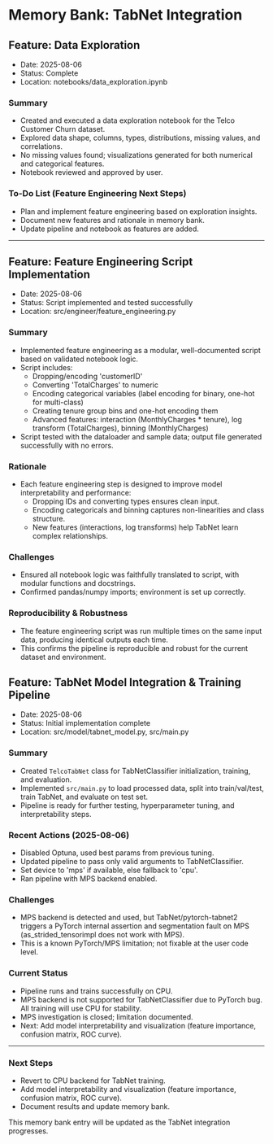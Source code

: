 # Memory Bank: TabNet Integration

## Feature: Data Exploration

- Date: 2025-08-06
- Status: Complete
- Location: notebooks/data_exploration.ipynb

### Summary
- Created and executed a data exploration notebook for the Telco Customer Churn dataset.
- Explored data shape, columns, types, distributions, missing values, and correlations.
- No missing values found; visualizations generated for both numerical and categorical features.
- Notebook reviewed and approved by user.

### To-Do List (Feature Engineering Next Steps)
- Plan and implement feature engineering based on exploration insights.
- Document new features and rationale in memory bank.
- Update pipeline and notebook as features are added.

---



## Feature: Feature Engineering Script Implementation

- Date: 2025-08-06
- Status: Script implemented and tested successfully
- Location: src/engineer/feature_engineering.py

### Summary
- Implemented feature engineering as a modular, well-documented script based on validated notebook logic.
- Script includes:
  - Dropping/encoding 'customerID'
  - Converting 'TotalCharges' to numeric
  - Encoding categorical variables (label encoding for binary, one-hot for multi-class)
  - Creating tenure group bins and one-hot encoding them
  - Advanced features: interaction (MonthlyCharges * tenure), log transform (TotalCharges), binning (MonthlyCharges)
- Script tested with the dataloader and sample data; output file generated successfully with no errors.

### Rationale
- Each feature engineering step is designed to improve model interpretability and performance:
  - Dropping IDs and converting types ensures clean input.
  - Encoding categoricals and binning captures non-linearities and class structure.
  - New features (interactions, log transforms) help TabNet learn complex relationships.

### Challenges
- Ensured all notebook logic was faithfully translated to script, with modular functions and docstrings.
- Confirmed pandas/numpy imports; environment is set up correctly.


### Reproducibility & Robustness
- The feature engineering script was run multiple times on the same input data, producing identical outputs each time.
- This confirms the pipeline is reproducible and robust for the current dataset and environment.


## Feature: TabNet Model Integration & Training Pipeline

- Date: 2025-08-06
- Status: Initial implementation complete
- Location: src/model/tabnet_model.py, src/main.py

### Summary
- Created `TelcoTabNet` class for TabNetClassifier initialization, training, and evaluation.
- Implemented `src/main.py` to load processed data, split into train/val/test, train TabNet, and evaluate on test set.
- Pipeline is ready for further testing, hyperparameter tuning, and interpretability steps.

### Recent Actions (2025-08-06)
- Disabled Optuna, used best params from previous tuning.
- Updated pipeline to pass only valid arguments to TabNetClassifier.
- Set device to 'mps' if available, else fallback to 'cpu'.
- Ran pipeline with MPS backend enabled.

### Challenges
- MPS backend is detected and used, but TabNet/pytorch-tabnet2 triggers a PyTorch internal assertion and segmentation fault on MPS (as_strided_tensorimpl does not work with MPS).
- This is a known PyTorch/MPS limitation; not fixable at the user code level.

### Current Status
- Pipeline runs and trains successfully on CPU.
- MPS backend is not supported for TabNetClassifier due to PyTorch bug. All training will use CPU for stability.
- MPS investigation is closed; limitation documented.
- Next: Add model interpretability and visualization (feature importance, confusion matrix, ROC curve).

---

### Next Steps
- Revert to CPU backend for TabNet training.
- Add model interpretability and visualization (feature importance, confusion matrix, ROC curve).
- Document results and update memory bank.

This memory bank entry will be updated as the TabNet integration progresses.
